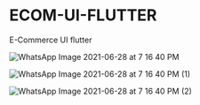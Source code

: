 # ECOM-UI-FLUTTER
E-Commerce UI flutter


![WhatsApp Image 2021-06-28 at 7 16 40 PM](https://user-images.githubusercontent.com/64870452/123653150-56c51900-d846-11eb-987f-c641faef3b07.jpeg)


![WhatsApp Image 2021-06-28 at 7 16 40 PM (1)](https://user-images.githubusercontent.com/64870452/123653173-5c226380-d846-11eb-8105-87eaa078edd1.jpeg)


![WhatsApp Image 2021-06-28 at 7 16 40 PM (2)](https://user-images.githubusercontent.com/64870452/123653200-60e71780-d846-11eb-810d-b19ce068228b.jpeg)
